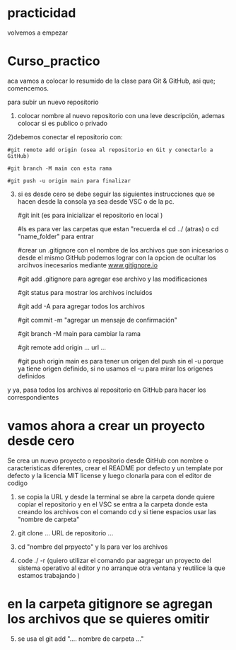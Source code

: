 # practicidad
volvemos a empezar

# Curso_practico

aca vamos a colocar lo resumido de la clase para Git & GitHub, asi que; comencemos.

para subir un nuevo repositorio 

1) colocar nombre al nuevo repositorio con una leve descripción, ademas colocar si es publico o privado

2)debemos conectar el repositorio con:

    #git remote add origin (osea al repositorio en Git y conectarlo a GitHub)

    #git branch -M main con esta rama 

    #git push -u origin main para finalizar 

3) si es desde cero se debe seguir las siguientes instrucciones que se hacen desde la consola ya sea desde VSC o de la pc.

    #git init (es para inicializar el repositorio en local )

    #ls es para ver las carpetas que estan "recuerda el cd ../ (atras) o cd "name_folder" para entrar

    #crear un .gitignore con el nombre de los archivos que son inicesarios o desde el mismo GitHub podemos lograr con la opcion de ocultar los arcihvos inecesarios mediante www.gitignore.io

    #git add .gitignore para agregar ese archivo y las modificaciones 

    #git status para mostrar los archivos incluidos

    #git add -A para agregar todos los archivos

    #git commit -m "agregar un mensaje de confirmación"

    #git branch -M main para cambiar la rama

    #git remote add origin ... url ...

    #git push origin main es para tener un origen del push sin el -u porque ya tiene origen definido, si no usamos el -u para mirar los origenes definidos

y ya, pasa todos los archivos al repositorio en GitHub para hacer los correspondientes 

# vamos ahora a crear un proyecto desde cero 

Se crea un nuevo proyecto o repositorio desde GitHub con nombre o caracteristicas diferentes, crear el README por defecto y un template por defecto y la licencia MIT license y luego clonarla para con el editor de codigo

1) se copia la URL y desde la terminal se abre la carpeta donde quiere copiar el repositorio y en el VSC se entra a  la carpeta donde esta creando los archivos con el comando cd y si tiene espacios usar las "nombre de carpeta" 

2) git clone ... URL de repositorio ...

3) cd "nombre del prpyecto" y ls para ver los archivos

4) code ./ -r (quiero utilizar el comando par aagregar un proyecto del sistema operativo al editor y no arranque otra ventana y reutilice la que estamos trabajando )

# en la carpeta gitignore se agregan los archivos que se quieres omitir

5) se usa el git add ".... nombre de carpeta ..." 
